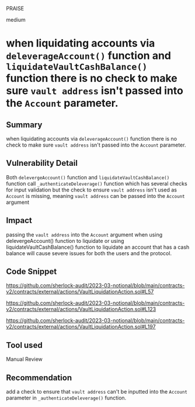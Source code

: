 PRAISE

medium

# when liquidating accounts via `deleverageAccount()` function and `liquidateVaultCashBalance()` function there is no check to make sure `vault address` isn't passed into the `Account` parameter.

## Summary
when liquidating accounts via `deleverageAccount()` function there is no check to make sure `vault address` isn't passed into the `Account` parameter. 

## Vulnerability Detail
Both `delevergeAccount()` function and `liquidateVaultCashBalance()` function call `_authenticateDeleverage()` function which has several checks for input validation but the check to ensure `vault address` isn't used as `Account` is missing, meaning `vault address` can be passed into the `Account` argument
## Impact
passing the `vault address` into the `Account` argument when using delevergeAccount() function to liquidate or using liquidateVaultCashBalance() function to liquidate an account that has a cash balance will cause severe issues for both the users and the protocol.

## Code Snippet
https://github.com/sherlock-audit/2023-03-notional/blob/main/contracts-v2/contracts/external/actions/VaultLiquidationAction.sol#L57

https://github.com/sherlock-audit/2023-03-notional/blob/main/contracts-v2/contracts/external/actions/VaultLiquidationAction.sol#L123

https://github.com/sherlock-audit/2023-03-notional/blob/main/contracts-v2/contracts/external/actions/VaultLiquidationAction.sol#L197
## Tool used

Manual Review

## Recommendation
add a check to ensure that `vault address` can't be inputted into the `Account` parameter in `_authenticateDeleverage()` function.
